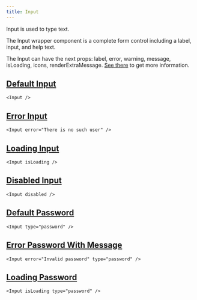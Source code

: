 ```yaml
---
title: Input
---
```


Input is used to type text.

The Input wrapper component is a complete form control including a label, input, and help text.

The Input can have the next props: label, error, warning, message, isLoading, icons, renderExtraMessage. [See there](/storybook/?path=/docs/core-inputs-input--docs) to get more information.

## [Default Input](/storybook/?path=/story/core-inputs-input--default-input)

```tsx
<Input />
```

## [Error Input](/storybook/?path=/story/core-inputs-input--error-input)

```tsx
<Input error="There is no such user" />
```

## [Loading Input](/storybook/?path=/story/core-inputs-input--loading-input)

```tsx
<Input isLoading />
```

## [Disabled Input](/storybook/?path=/story/core-inputs-input--disabled-input)

```tsx
<Input disabled />
```

## [Default Password](/storybook/?path=/story/core-inputs-input--default-password)

```tsx
<Input type="password" />
```

## [Error Password With Message](/storybook/?path=/story/core-inputs-input--error-password-with-message)

```tsx
<Input error="Invalid password" type="password" />
```

## [Loading Password](/storybook/?path=/story/core-inputs-input--loading-password)

```tsx
<Input isLoading type="password" />
```
